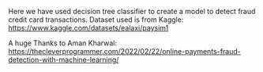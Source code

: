 Here we have used decision tree classifier to create a model to detect fraud credit card transactions.
Dataset used is from Kaggle: https://www.kaggle.com/datasets/ealaxi/paysim1

A huge Thanks to Aman Kharwal: https://thecleverprogrammer.com/2022/02/22/online-payments-fraud-detection-with-machine-learning/
